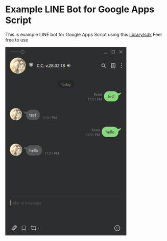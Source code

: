 # **Example LINE Bot for Google Apps Script**

This is example LINE bot for Google Apps Script
using this [library/sdk](https://github.com/lulu8879/LINE-Bot-Lib-GAS/)
Feel free to use

![Example Test](https://github.com/lulu8879/Example-Line-Bot-GAS/blob/master/example_line_bot_lib_gas_screenshot.png)